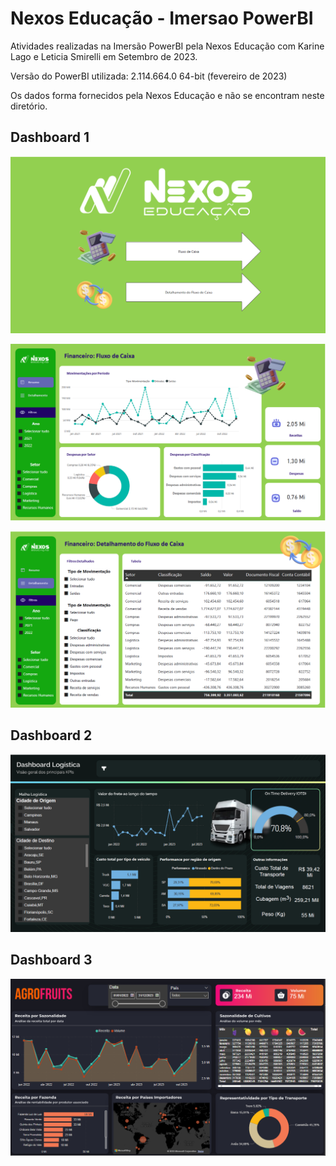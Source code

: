 # Nexos Educação - Imersao PowerBI
Atividades realizadas na Imersão PowerBI pela Nexos Educação com Karine Lago e Leticia Smirelli em Setembro de 2023.

Versão do PowerBI utilizada: 2.114.664.0 64-bit (fevereiro de 2023)

Os dados forma fornecidos pela Nexos Educação e não se encontram neste diretório.


## Dashboard 1

![Dashboard-1-pagina-1](Dashboard-1-Financeiro/Printscreens/Dashboard-1-pagina-1.png)

![Dashboard-1-pagina-2](Dashboard-1-Financeiro/Printscreens/Dashboard-1-pagina-2.png)

![Dashboard-1-pagina-3](Dashboard-1-Financeiro/Printscreens/Dashboard-1-pagina-3.png)


## Dashboard 2

![Dashboard-3-pagina-1](Dashboard-2-Logistica/Printscreens/Dashboard-2-pagina-1.png)


## Dashboard 3

![Dashboard-3-pagina-1](Dashboard-3-Vendas/Printscreens/Dashboard-3-pagina-1.png)